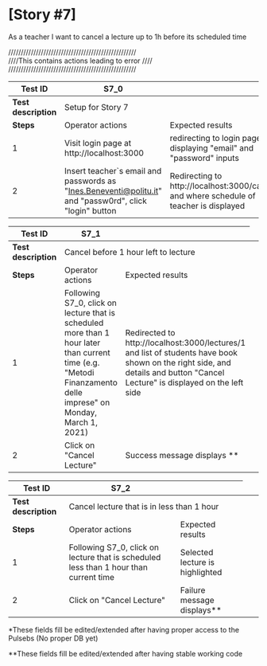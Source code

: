 # [Story #7]

As a teacher I want to cancel a lecture up to 1h before its scheduled time

///////////////////////////////////////////////////<br>
////This contains actions leading to error ////<br>
///////////////////////////////////////////////////<br>

| Test ID | S7_0 |  |
| --- | --- | --- |
| **Test description** <td colspan=2> Setup for Story 7 |
| **Steps** | Operator actions | Expected results |
| 1 | Visit login page at http://localhost:3000 | redirecting to login page displaying "email" and "password" inputs |
| 2 | Insert teacher`s email and passwords as "Ines.Beneventi@politu.it" and "passw0rd", click "login" button | Redirecting to  http://localhost:3000/calendar and where schedule of teacher is displayed|

| Test ID | S7_1 |  |
| --- | --- | --- |
| **Test description** <td colspan=2> Cancel before 1 hour left to lecture |
| **Steps** | Operator actions | Expected results |
| 1 | Following S7_0, click on lecture that is scheduled more than 1 hour later than current time (e.g. "Metodi Finanzamento delle imprese" on Monday, March 1, 2021)| Redirected to http://localhost:3000/lectures/1 and list of students have book shown on the right side, and details and button "Cancel Lecture" is displayed on the left side |
| 2 | Click on "Cancel Lecture" | Success message displays **|


| Test ID | S7_2 |  |
| --- | --- | --- |
| **Test description** <td colspan=2> Cancel lecture that is in less than 1 hour |
| **Steps** | Operator actions | Expected results |
| 1 | Following S7_0, click on lecture that is scheduled less than 1 hour than current time | Selected lecture is highlighted |
| 2 | Click on "Cancel Lecture"  | Failure message displays**|



*These fields fill be edited/extended after having proper access to the Pulsebs (No proper DB yet)

**These fields fill be edited/extended after having stable working code
